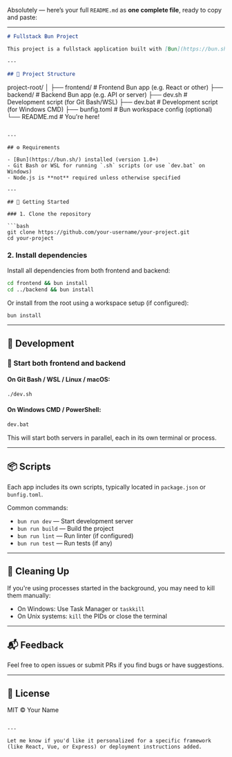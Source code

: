 Absolutely — here’s your full `README.md` as **one complete file**, ready to copy and paste:

---

```markdown
# Fullstack Bun Project

This project is a fullstack application built with [Bun](https://bun.sh/), containing separate frontend and backend apps running in parallel.

---

## 📁 Project Structure
```

project-root/
│
├── frontend/ # Frontend Bun app (e.g. React or other)
├── backend/ # Backend Bun app (e.g. API or server)
├── dev.sh # Development script (for Git Bash/WSL)
├── dev.bat # Development script (for Windows CMD)
├── bunfig.toml # Bun workspace config (optional)
└── README.md # You're here!

````

---

## ⚙️ Requirements

- [Bun](https://bun.sh/) installed (version 1.0+)
- Git Bash or WSL for running `.sh` scripts (or use `dev.bat` on Windows)
- Node.js is **not** required unless otherwise specified

---

## 🚀 Getting Started

### 1. Clone the repository

```bash
git clone https://github.com/your-username/your-project.git
cd your-project
````

### 2. Install dependencies

Install all dependencies from both frontend and backend:

```bash
cd frontend && bun install
cd ../backend && bun install
```

Or install from the root using a workspace setup (if configured):

```bash
bun install
```

---

## 🧪 Development

### 🔁 Start both frontend and backend

#### On **Git Bash / WSL / Linux / macOS**:

```bash
./dev.sh
```

#### On **Windows CMD / PowerShell**:

```cmd
dev.bat
```

This will start both servers in parallel, each in its own terminal or process.

---

## 📦 Scripts

Each app includes its own scripts, typically located in `package.json` or `bunfig.toml`.

Common commands:

-   `bun run dev` — Start development server
-   `bun run build` — Build the project
-   `bun run lint` — Run linter (if configured)
-   `bun run test` — Run tests (if any)

---

## 🧹 Cleaning Up

If you're using processes started in the background, you may need to kill them manually:

-   On Windows: Use Task Manager or `taskkill`
-   On Unix systems: `kill` the PIDs or close the terminal

---

## 📬 Feedback

Feel free to open issues or submit PRs if you find bugs or have suggestions.

---

## 📝 License

MIT © Your Name

```

---

Let me know if you'd like it personalized for a specific framework (like React, Vue, or Express) or deployment instructions added.
```
